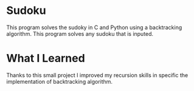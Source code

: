 # Sudoku
This program solves the sudoky in C and Python using a backtracking algorithm.
This program solves any sudoku that is inputed.

# What I Learned
Thanks to this small project I improved my recursion skills in specific the implementation of backtracking algorithm.
